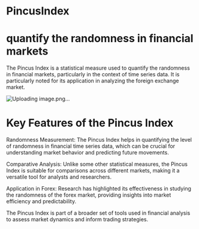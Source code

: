 # PincusIndex
# quantify the randomness in financial markets #

The Pincus Index is a statistical measure used to quantify the randomness in financial markets, particularly in the context of time series data. It is particularly noted for its application in analyzing the foreign exchange market.

![Uploading image.png…]()


# Key Features of the Pincus Index

Randomness Measurement: The Pincus Index helps in quantifying the level of randomness in financial time series data, which can be crucial for understanding market behavior and predicting future movements.

Comparative Analysis: Unlike some other statistical measures, the Pincus Index is suitable for comparisons across different markets, making it a versatile tool for analysts and researchers.

Application in Forex: Research has highlighted its effectiveness in studying the randomness of the forex market, providing insights into market efficiency and predictability.

The Pincus Index is part of a broader set of tools used in financial analysis to assess market dynamics and inform trading strategies.
